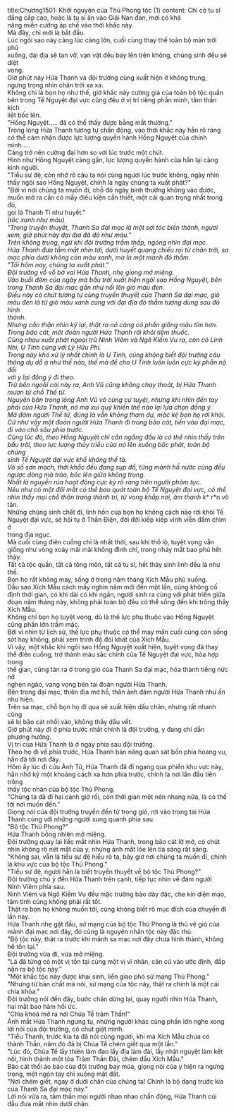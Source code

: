 title:Chương1501: Khởi nguyên của Thủ Phong tộc (1)
content:
Chỉ có tu sĩ đẳng cấp cao, hoặc là tu sĩ ăn vào Giải Nan đan, mới có khả<br>năng miễn cưỡng áp chế vào thời khắc này.<br>Mà đây, chỉ mới là bắt đầu.<br>Lúc ngôi sao này càng lúc càng lớn, cuối cùng thay thế toàn bộ màn trời phủ<br>xuống, đại địa sẽ tan vỡ, vạn vật đều bay lên trên không, chúng sinh đều sẽ diệt<br>vong.<br>Giờ phút này Hứa Thanh và đội trưởng cũng xuất hiện ở không trung,<br>ngưng trọng nhìn chân trời xa xa.<br>Không chỉ là bọn họ như thế, giờ khắc này cường giả của toàn bộ tộc quần<br>bên trong Tế Nguyệt đại vực cũng đều ở vị trí riêng phần mình, tâm thần kịch<br>liệt bốc lên.<br>"Hồng Nguyệt..... đã có thể thấy được bằng mắt thường."<br>Trong lòng Hứa Thanh tương tự chấn động, vào thời khắc này hắn rõ ràng<br>có thể cảm nhận được lực lượng quyền hành Hồng Nguyệt của chính mình.....<br>Càng trở nên cường đại hơn so với lúc trước một chút.<br>Hình như Hồng Nguyệt càng gần, lực lượng quyền hành của hắn lại càng<br>kinh người.<br>"Tiểu sư đệ, còn nhớ rõ câu ta nói cùng ngươi lúc trước không, ngày nhìn<br>thấy ngôi sao Hồng Nguyệt, chính là ngày chúng ta xuất phát?"<br>"Bởi vì nơi chúng ta muốn đi, chỗ đó ngày bình thường không vào được,<br>muốn mở ra cần có mấy điều kiện cần thiết, một cái quan trọng nhất trong đó,<br>gọi là Thanh Ti như huyết."<br>(*tóc xanh như máu)<br>"Trong truyền thuyết, Thanh Sa đại mạc là một sợi tóc biến thành, ngươi<br>xem, giờ phút này đại địa đã đỏ như máu."<br>Trên không trung, ngữ khí đội trưởng trầm thấp, ngóng nhìn đại mạc.<br>Hứa Thanh đưa tầm mắt nhìn tới, dưới huyết quang chiếu rọi từ chân trời, sa<br>mạc phía dưới không còn màu xanh, mà là một mảnh đỏ thẫm.<br>"Tối hôm nay, chúng ta xuất phát."<br>Đội trưởng vỗ vỗ bờ vai Hứa Thanh, nhẹ giọng mở miệng.<br>Vào buổi đêm của ngày mà bầu trời xuất hiện ngôi sao Hồng Nguyệt, bên<br>trong Thanh Sa đại mạc gần như nổi lên gió màu đen.<br>Điều này có chút tương tự cùng truyền thuyết của Thanh Sa đại mạc, gió<br>màu đen là từ gió màu xanh cùng với đại địa đỏ thẫm tương dung sau đó hình<br>thành.<br>Nhưng cẩn thận nhìn kỹ lại, thật ra nó càng có phần giống màu tím hơn.<br>Trong bão cát, một đoàn người Hứa Thanh rời khỏi tiệm thuốc.<br>Cùng nhau xuất phát ngoại trừ Ninh Viêm và Ngô Kiếm Vu ra, còn có Linh<br>Nhi, U Tinh cùng với Lý Hữu Phỉ.<br>Trong này khó xử lý nhất chính là U Tinh, cũng không biết đội trưởng câu<br>thông dụ dỗ ả như thế nào, thế mà để cho U Tinh luôn luôn cực kỳ phẫn nộ đối<br>với y lại đồng ý đi theo.<br>Trừ bên ngoài cái này ra, Anh Vũ cũng không chạy thoát, bị Hứa Thanh<br>mượn từ chỗ Thế tử.<br>Nguyên bản trong lòng Anh Vũ vô cùng cự tuyệt, nhưng khi nhìn đến tay<br>phải của Hứa Thanh, nó ma xui quỷ khiến thế nào lại lựa chọn đồng ý.<br>Mà đám người Thế tử, đúng là vẫn không tham dự, mặc kệ bọn họ rời khỏi.<br>Cứ như vậy một đoàn người Hứa Thanh đi trong bão cát, tiến vào đại mạc,<br>đi vào chỗ sâu phía trước.<br>Cùng lúc đó, theo Hồng Nguyệt chỉ cần ngẩng đầu là có thể nhìn thấy trên<br>bầu trời, theo lực lượng thủy triều của nó lên xuống bộc phát, toàn bộ chúng<br>sinh Tế Nguyệt đại vực khổ không thể tả.<br>Vô số sơn mạch, thời khắc đều đang sụp đổ, từng mảnh hồ nước cũng đều<br>ngược dòng mà trào, bốc lên giữa không trung.<br>Nhất là nguyền rủa hoạt động cực kỳ rõ ràng trên người phàm tục.<br>Nếu như có một đôi mắt có thể bao quát toàn bộ Tế Nguyệt đại vực, có thể<br>nhìn thấy mọi chỗ thôn trang thành trì, tử vong khắp nơi, âm thanh k** r*n vô<br>tận.<br>Những chúng sinh chết đi, linh hồn của bọn họ không cách nào rời khỏi Tế<br>Nguyệt đại vực, sẽ hội tụ ở Thần Điện, đời đời kiếp kiếp vĩnh viễn đắm chìm ở<br>trong địa ngục.<br>Mà cuối cùng điên cuồng chỉ là nhất thời, sau khi thổ lộ, tuyệt vọng vẫn<br>giống như vòng xoáy mãi mãi không đình chỉ, trong nháy mắt bao phủ hết thảy.<br>Tất cả tộc quần, tất cả tông môn, tất cả tu sĩ, hết thảy sinh linh đều là như<br>thế.<br>Bọn họ rất không may, sống ở trong năm tháng Xích Mẫu phủ xuống.<br>Dẫu sao Xích Mẫu cách mấy nghìn năm mới đến một lần, cũng không cố<br>định thời gian, có khi dài có khi ngắn, người sinh ra cùng với phát triển giữa<br>đoạn năm tháng này, không phải toàn bộ đều có thể sống đến khi trông thấy<br>Xích Mẫu.<br>Không chỉ bọn họ tuyệt vọng, dù là thế lực phụ thuộc vào Hồng Nguyệt<br>cũng phần lớn trầm mặc.<br>Bởi vì nhìn từ lịch sử, thế lực phụ thuộc có thể may mắn cuối cùng còn sống<br>sót hay không, phải xem trình độ đói khát của Xích Mẫu.<br>Vì vậy, một khắc khi ngôi sao Hồng Nguyệt xuất hiện, tuyệt vọng đã thay<br>thế điên cuồng, trở thành màu sắc chính của Tế Nguyệt đại vực, hòa hợp trong<br>thế gian, cũng tản ra ở trong gió của Thanh Sa đại mạc, hóa thành tiếng nức nở<br>nghẹn ngào, vang vọng bên tai đoàn người Hứa Thanh.<br>Bên trong đại mạc, thiên địa mơ hồ, thân ảnh đám người Hứa Thanh như ẩn<br>như hiện.<br>Trên sa mạc, chỗ bọn họ đi qua sẽ xuất hiện dấu chân, nhưng rất nhanh cũng<br>sẽ bị bão cát nhồi vào, không thấy dấu vết.<br>Giờ phút này đi ở phía trước nhất chính là đội trưởng, y đang chỉ dẫn<br>phương hướng.<br>Vị trí của Hứa Thanh là ở ngay phía sau đội trưởng.<br>Theo họ đi về phía trước, Hứa Thanh bản năng quan sát bốn phía hoang vu,<br>hắn đã tới nơi đây.<br>Hôm ấy lúc đi cứu Ảnh Tử, Hứa Thanh đã đi ngang qua phiến khu vực này,<br>hắn nhớ kỹ một khoảng cách xa hơn phía trước, chính là nơi lần đầu tiên trông<br>thấy tộc nhân của bộ tộc Thủ Phong.<br>"Chúng ta đã đi hai canh giờ rồi, còn thời gian một nén nhang nữa, là có thể<br>tới nơi muốn đến."<br>Giọng nói của đội trưởng truyền đến từ trong gió, rơi vào trong tai Hứa<br>Thanh cùng với những người xung quanh phía sau.<br>"Bộ tộc Thủ Phong?"<br>Hứa Thanh bỗng nhiên mở miệng.<br>Đội trưởng quay lại liếc mắt nhìn Hứa Thanh, trong bão cát lờ mờ, có chút<br>nhìn không rõ nét mặt của y, nhưng ánh mắt lóe lên tia sáng rất sáng.<br>"Không sai, vẫn là tiểu sư đệ hiểu rõ ta, bây giờ nơi chúng ta muốn đi, chính<br>là khu vực của bộ tộc Thủ Phong."<br>"Tiểu sư đệ, ngươi hẳn là biết truyền thuyết về bộ tộc Thủ Phong?"<br>Đội trưởng chú ý đến Hứa Thanh trên cạnh, tiếp tục nhìn về đám người<br>Ninh Viêm phía sau.<br>Ninh Viêm và Ngô Kiếm Vu đều mặc trường bào dày đặc, che kín diện mạo,<br>tâm tình cũng không phải rất tốt.<br>Thật ra bọn họ không muốn tới, cũng không biết rõ mục đích của chuyến đi<br>lần này.<br>Hứa Thanh nhẹ gật đầu, sứ mạng của bộ tộc Thủ Phong là thủ vệ gió của<br>mảnh đại mạc nơi đây, đó cũng là nguyên nhân tộc này đặc thù.<br>"Bộ tộc này, thật ra trước khi mảnh sa mạc nơi đây chưa hình thành, không<br>hề tồn tại."<br>Đội trưởng vừa đi, vừa mở miệng.<br>"Là đã từng có một vị tồn tại cùng một vị vĩ nhân, căn cứ vào ước định, đắp<br>nặn ra bộ tộc này."<br>"Một khắc tộc này được khai sinh, liền giao phó sứ mạng Thủ Phong."<br>"Nhưng từ bản chất mà nói, sứ mạng của tộc này, thật ra chính là một cái<br>chìa khóa."<br>Đội trưởng nói đến đây, bước chân dừng lại, quay người nhìn Hứa Thanh,<br>hai mắt bao hàm hồi ức.<br>"Chìa khoá mở ra nơi Chúa Tể trảm Thần!"<br>Ánh mắt Hứa Thanh ngưng tụ, những người khác cũng phần lớn nghe xong<br>lời nói của đội trưởng, có chút giật mình.<br>"Tiểu Thanh, trước kia ta đã nói cùng ngươi, khi mà Xích Mẫu chưa có<br>thành Thần, năm đó đã bị Chúa Tể chém giết qua một lần."<br>"Lúc đó, Chúa Tể lấy thiên làm đao lấy địa làm đài, lấy nhật nguyệt làm kết<br>nối, hình thành một tòa Trảm Thần Đài, chém đầu Xích Mẫu."<br>Bão cát thổi áo bào của đội trưởng bay múa, giọng nói của y hiện ra ngưng<br>trọng, một ngón tay chỉ xuống mặt đất.<br>"Nơi chém giết, ngay ở dưới chân của chúng ta! Chính là bộ dạng trước kia<br>của Thanh Sa đại mạc này."<br>Lời nói vừa ra, tâm thần mọi người nhao nhao chấn động, Hứa Thanh cúi<br>đầu đưa mắt nhìn dưới chân.